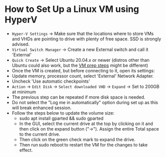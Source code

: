 # How to Set Up a Linux VM using HyperV

* `Hyper-V Settings` -> Make sure that the locations where to store VMs and VHDs are pointing to drive with plenty of free space. SSD is strongly advised. 
* `Virtual Switch Manager` -> Create a new External switch and call it 'External' 
* `Quick Create` -> Select Ubuntu 20.04.x or newer (distros other than Ubuntu could also work, but the [VM prep steps](./How_to_prep_VM.md) might be different)
* Once the VM is created, but before connecting to it, open its settings: 
* Update memory, processor count, select 'External' Network Adapter. 
* Uncheck 'Use automatic checkpoints' 
* `Action` -> `Edit Disk` -> `Select downloaded VHD` -> `Expand` -> Set to 200GB at minimum 
* The previous step can be repeated if more disk space is needed. 
* Do not select the "Log me in automatically" option during set up as this will break enhanced session. 
* Follow the steps below to update the volume size: 
    * sudo apt install gparted && sudo gparted
    * In the GUI, select the current drive at the top by clicking on it and then click on the expand button ("->"). Assign the entire Total space to the current drive. 
    * Then click on the green check mark to expand the drive. 
    * Then run sudo reboot to restart the VM for the changes to take effect. 